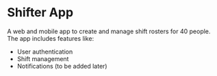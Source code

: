 # Shifter App

A web and mobile app to create and manage shift rosters for 40 people. The app includes features like:
- User authentication
- Shift management
- Notifications (to be added later)

